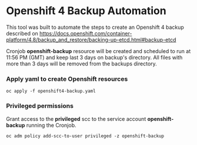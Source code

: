 # Openshift 4 Backup Automation

This tool was built to automate the steps to create an Openshift 4 backup described on https://docs.openshift.com/container-platform/4.8/backup_and_restore/backing-up-etcd.html#backup-etcd

Cronjob **openshift-backup** resource  will be created and scheduled to run at 11:56 PM (GMT) and keep last 3 days on backup's directory. All files with more than 3 days will be removed from the backups directory.

### Apply yaml to create Openshift resources

`oc apply -f openshift4-backup.yaml`

### Privileged permissions

Grant access to the **privileged** scc to the service account **openshift-backup** running the Cronjob.

`oc adm policy add-scc-to-user privileged -z openshift-backup`

